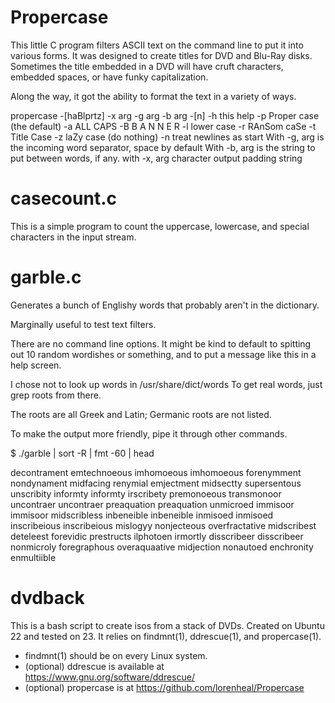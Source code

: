 # Propercase 

This little C program filters ASCII text on the command line to put it into various forms. It was designed to create titles for DVD and Blu-Ray disks. Sometimes the title embedded in a DVD will have cruft characters, embedded spaces, or have funky capitalization.

Along the way, it got the ability to format the text in a variety of ways. 

  propercase -[haBlprtz] -x arg -g arg -b arg -[n] 
  -h  this help 
  -p  Proper case (the default)
  -a  ALL CAPS 
  -B  B A N N E R 
  -l  lower case 
  -r  RAnSom caSe 
  -t  Title Case 
  -z  laZy case (do nothing) 
  -n  treat newlines as start 
  With -g, arg is the incoming word separator, space by default
  With -b, arg is the string to put between words, if any.
  with -x, arg character output padding string 

# casecount.c  

This is a simple program to count the uppercase, lowercase, and special characters in the input stream.

# garble.c
  
Generates a bunch of Englishy words that probably aren't in the dictionary.
  
Marginally useful to test text filters.

There are no command line options. It might be kind to default to spitting out 10 random wordishes or something, and to put a message like this in a help screen.
  
I chose not to look up words in /usr/share/dict/words To get real words, just grep roots from there.

The roots are all Greek and Latin; Germanic roots are not listed.
 
To make the output more friendly, pipe it through other commands.

  $ ./garble | sort -R | fmt -60 | head
  
  decontrament emtechnoeous imhomoeous imhomoeous forenymment
  nondynament midfacing renymial emjectment midsectty
  supersentous unscribity informty informty irscribety
  premonoeous transmonoor uncontraer uncontraer preaquation
  preaquation unmicroed immisoor immisoor midscribless
  inbeneible inbeneible inmisoed inmisoed inscribeious
  inscribeious mislogyy nonjecteous overfractative
  midscribest deteleest forevidic prestructs ilphotoen
  irmortly disscribeer disscribeer nonmicroly foregraphous
  overaquaative midjection nonautoed enchronity enmultiible


# dvdback 

This is a bash script to create isos from a stack of DVDs. 
Created on Ubuntu 22 and tested on 23.
It relies on findmnt(1), ddrescue(1), and propercase(1). 

+ findmnt(1) should be on every Linux system.
+ (optional) ddrescue is available at https://www.gnu.org/software/ddrescue/
+ (optional) propercase is at https://github.com/lorenheal/Propercase
